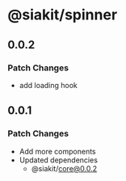 # @siakit/spinner

## 0.0.2

### Patch Changes

- add loading hook

## 0.0.1

### Patch Changes

- Add more components
- Updated dependencies
  - @siakit/core@0.0.2
